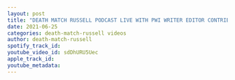 ```yaml
---
layout: post
title: "DEATH MATCH RUSSELL PODCAST LIVE WITH PWI WRITER EDITOR CONTRIBUTOR   PICKLE TALK ANDREA HANGST"
date: 2021-06-25
categories: death-match-russell videos
author: death-match-russell
spotify_track_id: 
youtube_video_id: sdDhURU5Uec
apple_track_id: 
youtube_metadata: 
---
```

